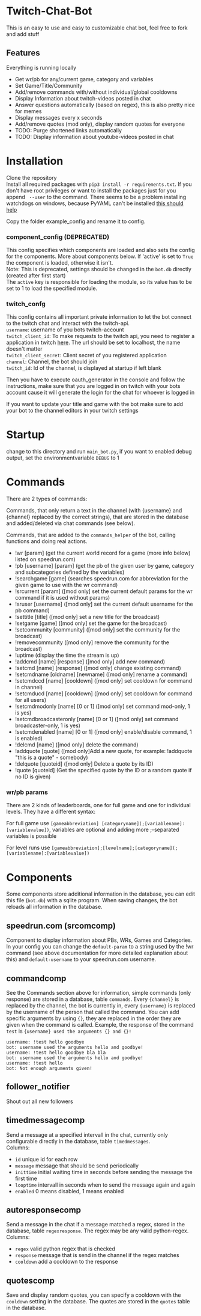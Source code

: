 # Twitch-Chat-Bot
This is an easy to use and easy to customizable chat bot, feel free to fork and add stuff

## Features
Everything is running locally

- Get wr/pb for any/current game, category and variables
- Set Game/Title/Community
- Add/remove commands with/without individual/global cooldowns
- Display Information about twitch-videos posted in chat
- Answer questions automatically (based on regex), this is also pretty nice for memes
- Display messages every x seconds
- Add/remove quotes (mod only), display random quotes for everyone
- TODO: Purge shortened links automatically
- TODO: Display information about youtube-videos posted in chat

# Installation
Clone the repository  
Install all required packages with `pip3 install -r requirements.txt`. If you don't have root privileges or want to install the packages just for you append ` --user` to the command.
There seems to be a problem installing watchdogs on windows, because PyYAML can't be installed [this should help](https://stackoverflow.com/questions/33665181/how-to-install-pyyaml-on-windows-10)

Copy the folder example_config and rename it to config.
### component_config (DEPRECATED)
This config specifies which components are loaded and also sets the config for the components. More about components below. If 'active' is set to `True` the component is loaded, otherwise it isn't.  
Note: This is deprecated, settings should be changed in the `bot.db` directly (created after first start)  
The `active` key is responsible for loading the module, so its value has to be set to 1 to load the specified module.
### twitch_confg
This config contains all important private information to let the bot connect to the twitch chat and interact with the twitch-api.  
`username`: username of you bots twitch-account  
`twitch_client_id`: To make requests to the twitch api, you need to register a application in twitch [here](https://dev.twitch.tv/dashboard/apps/create). The url should be set to localhost, the name doesn't matter  
`twitch_client_secret`: Client secret of you registered application  
`channel`: Channel, the bot should join  
`twitch_id`: Id of the channel, is displayed at startup if left blank

Then you have to execute oauth_generator in the console and follow the instructions, make sure that you are logged in on twitch with your bots account cause it will generate the login for the chat for whoever is logged in

If you want to update your title and game with the bot make sure to add your bot to the channel editors in your twitch settings

# Startup
change to this directory and run `main_bot.py`, if you want to enabled debug output, set the environmentvariable `DEBUG` to 1

# Commands

There are 2 types of commands:

Commands, that only return a text in the channel (with {username} and {channel} replaced by the correct strings), that are stored in the database and added/deleted via chat commands (see below).

Commands, that are added to the `commands_helper` of the bot, calling functions and doing real actions.

- !wr [param] (get the current world record for a game (more info below) listed on speedrun.com)
- !pb [username] [param] (get the pb of the given user by game, category and subcategories defined by the variables)
- !searchgame [game] (searches speedrun.com for abbreviation for the given game to use with the wr command)
- !srcurrent [param] ([mod only] set the current default params for the wr command if it is used without params)
- !sruser [username] ([mod only] set the current default username for the pb command)
- !settitle [title] ([mod only] set a new title for the broadcast)
- !setgame [game] ([mod only] set the game for the broadcast)
- !setcommunity [community] ([mod only] set the community for the broadcast)
- !removecommunity ([mod only] remove the community for the broadcast)
- !uptime (display the time the stream is up)
- !addcmd [name] [response] ([mod only] add new command)
- !setcmd [name] [response] ([mod only] change existing command)
- !setcmdname [oldname] [newname] ([mod only] rename a command)
- !setcmdccd [name] [cooldown] ([mod only] set cooldown for command in channel)
- !setcmducd [name] [cooldown] ([mod only] set cooldown for command for all users)
- !setcmdmodonly [name] [0 or 1] ([mod only] set command mod-only, 1 is yes)
- !setcmdbroadcasteronly [name] [0 or 1] ([mod only] set command broadcaster-only, 1 is yes)
- !setcmdenabled [name] [0 or 1] ([mod only] enable/disable command, 1 is enabled)
- !delcmd [name] ([mod only] delete the command)
- !addquote [quote] ([mod only]Add a new quote, for example: !addquote "this is a quote" - somebody)
- !delquote [quoteid] ([mod only] Delete a quote by its ID)
- !quote [quoteid] (Get the specified quote by the ID or a random quote if no ID is given)

### wr/pb params
There are 2 kinds of leaderboards, one for full game and one for individual levels. They have a different syntax:

For full game use `[gameabbreviation] [categoryname](;[variablename]:[variablevalue])`, variables are optional and adding more ;-separated variables is possible

For level runs use `[gameabbreviation];[levelname];[categoryname](;[variablename]:[variablevalue])`

# Components
Some components store additional information in the database, you can edit this file (`bot.db`) with a sqlite program. When saving changes, the bot reloads all information in the database.
## speedrun.com (srcomcomp)
Component to display information about PBs, WRs, Games and Categories. In your config you can change the `default-param` to a string used by the !wr command (see above documentation for more detailed explanation about this) and `default-username` to your speedrun.com username.

## commandcomp
See the Commands section above for information, simple commands (only response) are stored in a database, table `commands`. Every `{channel}` is replaced by the channel, the bot is currently in, every `{username}` is replaced by the username of the person that called the command. You can add specific arguments by using `{}`, they are replaced in the order they are given when the command is called. Example, the response of the command `test` is `{username} used the arguments {} and {}!`

````
username: !test hello goodbye
bot: username used the arguments hello and goodbye!
username: !test hello goodbye bla bla
bot: username used the arguments hello and goodbye!
username: !test hello
bot: Not enough arguments given!
````

## follower_notifier
Shout out all new followers

## timedmessagecomp
Send a message at a specified intervall in the chat, currently only configurable directly in the database, table `timedmessages`.  
Columns:

- `id` unique id for each row
- `message` message that should be send periodically
- `inittime` initial waiting time in seconds before sending the message the first time
- `looptime` intervall in seconds when to send the message again and again
- `enabled` 0 means disabled, 1 means enabled

## autoresponsecomp
Send a message in the chat if a message matched a regex, stored in the database, table `regexresponse`. The regex may be any valid python-regex.  
Columns:

- `regex` valid python regex that is checked
- `response` message that is send in the channel if the regex matches
- `cooldown` add a cooldown to the response

## quotescomp
Save and display random quotes, you can specify a cooldown with the `cooldown` setting in the database. The quotes are stored in the `quotes` table in the database.